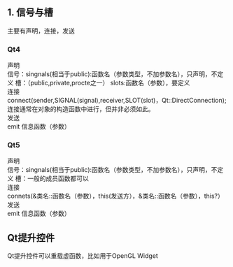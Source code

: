## 1. 信号与槽
主要有声明，连接，发送  
### Qt4
声明  
信号：singnals(相当于public):函数名（参数类型，不加参数名），只声明，不定义
槽：（public,private,procte之一） slots:函数名（参数），要定义  
连接  
connect(sender,SIGNAL(signal),receiver,SLOT(slot)，Qt::DirectConnection);  
连接通常在对象的构造函数中进行，但并非必须如此。  
发送  
emit 信息函数（参数）
###  Qt5
声明  
信号：singnals(相当于public):函数名（参数类型，不加参数名），只声明，不定义
槽：一般的成员函数都可以  
连接  
connets(&类名::函数名（参数），this(发送方），&类名::函数名（参数），this?）  
发送  
emit 信息函数（参数）

## Qt提升控件
Qt提升控件可以重载虚函数，比如用于OpenGL Widget
